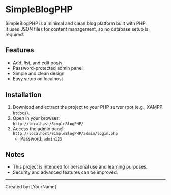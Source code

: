 # SimpleBlogPHP

SimpleBlogPHP is a minimal and clean blog platform built with PHP.  
It uses JSON files for content management, so no database setup is required.

## Features

- Add, list, and edit posts
- Password-protected admin panel
- Simple and clean design
- Easy setup on localhost

## Installation

1. Download and extract the project to your PHP server root (e.g., XAMPP `htdocs`).
2. Open in your browser:  
   `http://localhost/SimpleBlogPHP/`
3. Access the admin panel:  
   `http://localhost/SimpleBlogPHP/admin/login.php`  
   - Password: `admin123`

## Notes

- This project is intended for personal use and learning purposes.  
- Security and advanced features can be improved.

---

Created by: [YourName]
